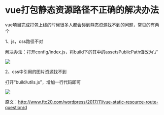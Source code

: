 # vue打包静态资源路径不正确的解决办法

vue项目完成打包上线的时候很多人都会碰到静态资源找不到的问题，常见的有两个

1、js，css路径不对

解决办法：打开config/index.js，将build下的其中的assetsPublicPath值改为’./’

![](http://www.ftc20.com/wordpress/wp-content/uploads/2017/11/20171102171215.png)

2、css中引用的图片资源找不到 

打开“build/utils.js”，增加一行代码即可 

![](http://www.ftc20.com/wordpress/wp-content/uploads/2017/11/20171102171215-1.png)

原文：http://www.ftc20.com/wordpress/2017/11/vue-static-resource-route-question/d

